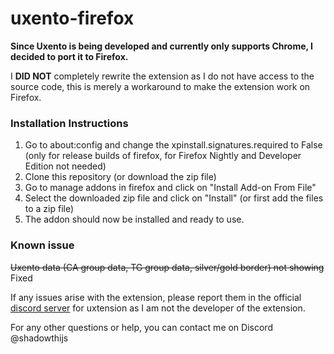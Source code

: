 # uxento-firefox

**Since Uxento is being developed and currently only supports Chrome, I decided to port it to Firefox.**

I **DID NOT** completely rewrite the extension as I do not have access to the source code, this is merely a workaround to make the extension work on Firefox.

### Installation Instructions
1. Go to about:config and change the xpinstall.signatures.required to False (only for release builds of firefox, for Firefox Nightly and Developer Edition not needed)
2. Clone this repository (or download the zip file)
3. Go to manage addons in firefox and click on "Install Add-on From File"
4. Select the downloaded zip file and click on "Install" (or first add the files to a zip file)
5. The addon should now be installed and ready to use.

### Known issue
~~Uxento data (CA group data, TG group data, silver/gold border) not showing~~ Fixed

If any issues arise with the extension, please report them in the official [discord server](https://discord.gg/uxento) for uxtension as I am not the developer of the extension.

For any other questions or help, you can contact me on Discord @shadowthijs

